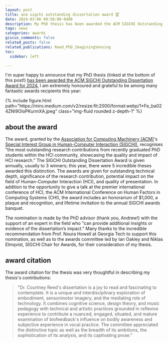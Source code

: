 ```yaml
---
layout: post
title: acm sigchi outstanding dissertation award 🏆 
date: 2024-03-06 09:50:00-0400
description: My PhD thesis has been awarded the ACM SIGCHI Outstanding Dissertation Award for 2024!
tags: news
categories: awards
giscus_comments: false
related_posts: false
related_publications: Reed_PhD_ImaginingSensing
toc:
  sidebar: left

---
```


I'm super happy to announce that my PhD thesis (linked at the bottom of this post!) [has been awarded the ACM SIGCHI Outstanding Dissertation Award for 2024.](https://medium.com/sigchi/announcing-the-2024-acm-sigchi-awards-8cac7abda8be) I am extremely honoured and grateful to be among many fantastic awards recipients this year:<br>

 
<div class="row">
    <div class="col-sm mt-3 mt-md-0">
        {% include figure.html path="https://miro.medium.com/v2/resize:fit:2000/format:webp/1*Fe_ba024ZNI9OloPKurmXA.jpeg" class="img-fluid rounded z-depth-1" %}
    </div>
</div>


## about the award

The award, granted by the [Association for Computing Machinery (ACM)](https://www.acm.org/)'s [Special Interest Group in Human-Computer Interaction (SIGCHI)](https://sigchi.org/), recognises "the most outstanding research contributions from recently graduated PhD students within the HCI community, showcasing the quality and impact of HCI research." The SIGCHI Outstanding Dissertation Award is given annually, usually to 3 winners; this year, there were 5 incredible theses awarded this distinction. The awards are given for outstanding technical depth, significance of the research contribution, potential impact on the field of Human-Computer Interaction (HCI), and quality of presentation. In addition to the opportunity to give a talk at the premier international conference of HCI, the ACM International Conference on Human Factors in Computing Systems (CHI), the award includes an honorarium of $1,000, a plaque and recognition, and lifetime invitation to the annual SIGCHI awards banquet.

The nomination is made by the PhD advisor (thank you, Andrew!) with the support of an expert in the field who "can provide additional insights or evidence of the dissertation’s impact." Many thanks to the incredible recommendation from Prof. Noura Howell at Georgia Tech to support this nomination, as well as to the awards committee led by Ian Oakley and Niklas Elmqvist, SIGCHI Chair for Awards, for their consideration of my thesis.

## award citation

The award citation for the thesis was very thoughtful in describing my thesis's contributions:

> "Dr. Courtney Reed's dissertation is a joy to read and fascinating to contemplate. It is a unique and interdisciplinary exploration of embodiment, sensorimotor imagery, and the mediating role of technology. It combines cognitive science, design theory, and music pedagogy with technical and artistic practices grounded in reflexive experience to contribute a nuanced, engaged, situated, and mature examination of biofeedback's influence on bodily awareness and subjective experience in vocal practice. The committee appreciated the distinctive topic as well as the breadth of its ambitions, the sophistication of its analysis, and its captivating prose."


<!-- To add a table of contents to a post as a sidebar, simply add
```yml
toc:
  sidebar: left
```
to the front matter of the post. The table of contents will be automatically generated from the headings in the post. If you wish to display the sidebar to the right, simply change `left` to `right`. -->




